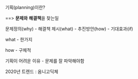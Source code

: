 기획(planning)이란? 

==> **문제와** **해결책**을 찾는일



문제정의(why) - 해결책 제시(what) - 추진방안(how) - 기대효과(if)

what - 한가지

how - 구체적

기획이 어려운 이유 - 문제를 잘 파악해야함



2020년 트렌드 : 옴니고딕체

